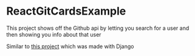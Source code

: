 # ReactGitCardsExample

This project shows off the Github api by letting you search for a user and then showing you info about that user

Similar to [this project](https://github.com/Jarmahent/DjangoGitUi/) which was made with Django
